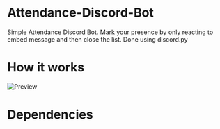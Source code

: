 # Attendance-Discord-Bot
Simple Attendance Discord Bot. Mark your presence by only reacting to embed message and then close the list. Done using discord.py

# How it works
![Preview](https://media.discordapp.net/attachments/706796095719866469/922567599114567721/attendance_bot.gif)

# Dependencies
